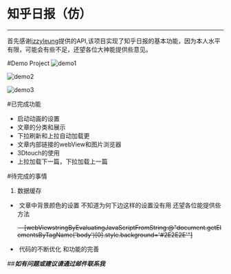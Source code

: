 # 知乎日报（仿）
---
 首先感谢[izzyleung](https://github.com/izzyleung/ZhihuDailyPurify/wiki/知乎日报-API-分析)提供的API,该项目实现了知乎日报的基本功能，因为本人水平有限，可能会有些不足，还望各位大神能提供些意见。
 
 
#Demo Project
![demo1](https://github.com/Chatwen/WBZhiHuDailyPaper/tree/master/Snapshots/demo1.gif)

![demo2](https://github.com/Chatwen/WBZhiHuDailyPaper/tree/master/Snapshots/demo2.gif)

![demo3](https://github.com/Chatwen/WBZhiHuDailyPaper/tree/master/Snapshots/demo3.gif)

#已完成功能
* 启动动画的设置
* 文章的分类和展示
* 下拉刷新和上拉自动加载更
* 文章内部链接的webView和图片浏览器
* 3Dtouch的使用
* 上拉加载下一篇，下拉加载上一篇


#待完成的事情
1. 数据缓存
*  文章中背景颜色的设置  不知道为何下边这样的设置没有用 还望各位能提供些方法<p><del>    [webViewstringByEvaluatingJavaScriptFromString:@"document.getElementsByTagName('body')[0].style.background='#2E2E2E'"]</del></p>
*  代码的不断优化 和功能的完善

##***如有问题或建议请通过邮件联系我***